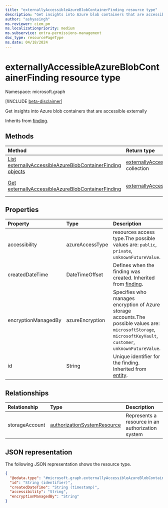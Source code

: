 ```yaml
---
title: "externallyAccessibleAzureBlobContainerFinding resource type"
description: "Get insights into Azure blob containers that are accessible externally*"
author: "ashyasingh"
ms.reviewer: ciem_pm
ms.localizationpriority: medium
ms.subservice: entra-permissions-management
doc_type: resourcePageType
ms.date: 04/18/2024
---
```


# externallyAccessibleAzureBlobContainerFinding resource type

Namespace: microsoft.graph

[!INCLUDE [beta-disclaimer](../../includes/beta-disclaimer.md)]

Get insights into Azure blob containers that are accessible externally

Inherits from [finding](../resources/finding.md).

## Methods
|Method|Return type|Description|
|:---|:---|:---|
|[List externallyAccessibleAzureBlobContainerFinding objects](../api/externallyaccessibleazureblobcontainerfinding-list.md)|[externallyAccessibleAzureBlobContainerFinding](../resources/externallyaccessibleazureblobcontainerfinding.md) collection|Get a list of the [externallyAccessibleAzureBlobContainerFinding](../resources/externallyaccessibleazureblobcontainerfinding.md) objects and their properties.|
|[Get externallyAccessibleAzureBlobContainerFinding](../api/externallyaccessibleazureblobcontainerfinding-get.md)|[externallyAccessibleAzureBlobContainerFinding](../resources/externallyaccessibleazureblobcontainerfinding.md)|Read the properties and relationships of an [externallyAccessibleAzureBlobContainerFinding](../resources/externallyaccessibleazureblobcontainerfinding.md) object.|

## Properties
|Property|Type|Description|
|:---|:---|:---|
|accessibility|azureAccessType|resources access type.The possible values are: `public`, `private`, `unknownFutureValue`.|
|createdDateTime|DateTimeOffset|Defines when the finding was created. Inherited from [finding](../resources/finding.md).|
|encryptionManagedBy|azureEncryption|Specifies who manages encryption of Azure storage accounts.The possible values are: `microsoftStorage`, `microsoftKeyVault`, `customer`, `unknownFutureValue`.|
|id|String|Unique identifier for the finding. Inherited from [entity](../resources/entity.md).|

## Relationships
|Relationship|Type|Description|
|:---|:---|:---|
|storageAccount|[authorizationSystemResource](../resources/authorizationsystemresource.md)|Represents a resource in an authorization system|

## JSON representation
The following JSON representation shows the resource type.
<!-- {
  "blockType": "resource",
  "keyProperty": "id",
  "@odata.type": "microsoft.graph.externallyAccessibleAzureBlobContainerFinding",
  "baseType": "microsoft.graph.finding",
  "openType": false
}
-->
``` json
{
  "@odata.type": "#microsoft.graph.externallyAccessibleAzureBlobContainerFinding",
  "id": "String (identifier)",
  "createdDateTime": "String (timestamp)",
  "accessibility": "String",
  "encryptionManagedBy": "String"
}
```


